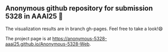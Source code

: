 ## Anonymous github repository for submission 5328 in AAAI25 👋

The visualization results are in branch gh-pages. Feel free to take a look!😄

The project page is at https://anonymous-5328-aaai25.github.io/Anonymous-5328-Web.
